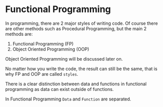 # Functional Programming

In programming, there are 2 major styles of writing code. Of course there are other methods such as Procedural Programming, but the main 2 methods are:

1. Functional Programming (FP)
2. Object Oriented Programming (OOP)

Object Oriented Programming will be discussed later on.

No matter how you write the code, the result can still be the same, that is why FP and OOP are called `styles`.

There is a clear distinction between data and functions in functional programming as data can exist outside of functions.

In Functional Programming `Data` and `Function` are separated.
